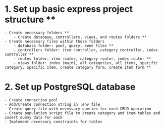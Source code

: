 # 1. Set up basic express project structure \*\*

    - Create necessary folders **
        - Create database, controllers, views, and routes folders **
    - Create necessary files within those folders
        - database folder: pool, query, seed files **
        - controllers folder: item controller, category controller, index controller **
        - routes folder: item router, category router, index router **
        - views folder: index (main), all categories, all items, specific category, specific item, create category form, create item form **

# 2. Set up PostgreSQL database

    - Create connection pool
    - Add/Create connection string in .env file
    - Create query file with necessary queries for each CRUD operation
    - Create population script file to create category and item tables and insert dummy data for each
    - Implement necessary constraints for tables
